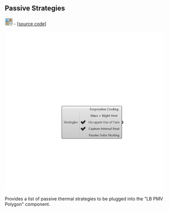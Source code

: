 ## Passive Strategies
![](../../images/icons/Passive_Strategies.png) - [[source code]](https://github.com/ladybug-tools/ladybug-grasshopper/blob/master/ladybug_grasshopper/src//LB%20Passive%20Strategies.py)

![](../../images/components/Passive_Strategies.png)

Provides a list of passive thermal strategies to be plugged into the "LB PMV Polygon" component. 